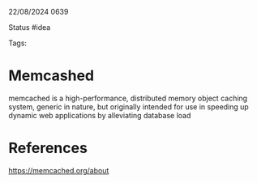 22/08/2024 0639

Status #idea

Tags:

# Memcashed

memcached is a high-performance, distributed memory object caching system, generic in nature, but originally intended for use in speeding up dynamic web applications by alleviating database load
# References

https://memcached.org/about